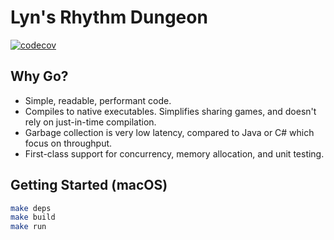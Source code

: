 # Lyn's Rhythm Dungeon

[![codecov](https://codecov.io/gh/maxproske/lyns-rhythm-dungeon/graph/badge.svg?token=8AJTM68GWC)](https://codecov.io/gh/maxproske/lyns-rhythm-dungeon)

## Why Go?

- Simple, readable, performant code.
- Compiles to native executables. Simplifies sharing games, and doesn't rely on just-in-time compilation.
- Garbage collection is very low latency, compared to Java or C# which focus on throughput.
- First-class support for concurrency, memory allocation, and unit testing.

## Getting Started (macOS)

```sh
make deps
make build
make run
```